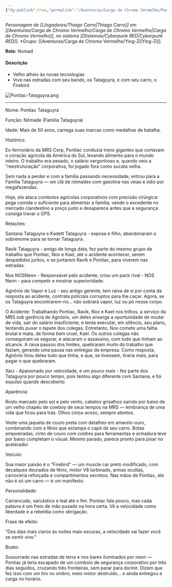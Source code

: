 ```yaml
---
{"dg-publish":true,"permalink":"/Aventuras/Carga de Chromo Vermelho/Pontiac Tataguyra/","created":"2025-10-13T17:42:08.770-03:00"}
---
```


*Personagem de [[Jogadores/Thiago Carro\|Thiago Carro]] em [[Aventuras/Carga de Chromo Vermelho/Carga de Chromo Vermelho\|Carga de Chromo Vermelho]], no sistema [[Sistemas/Cyberpunk RED\|Cyberpunk RED]].*
*Grupo:  [[Aventuras/Carga de Chromo Vermelho/Ying-Zi\|Ying-Zi]].

**Role:** Nomad
#### Descrição
- Velho alheio às novas tecnologias
- Vive nas estradas com seu bando, os Tataguyra, e com seu carro, o Firebird

![Pontiac-Tataguyra.png](/img/user/Aventuras/Carga%20de%20Chromo%20Vermelho/Pontiac-Tataguyra.png)

---
Nome: Pontiac Tataguyra

Função: Nômade (Família Tataguyra)

Idade: Mais de 50 anos, carrega suas marcas como medalhas de batalha.

Histórico:

Ex-ferroviário da MRS Corp, Pontiac conduzia trens gigantes que cortavam o coração agrícola da América do Sul, levando alimento para o mundo inteiro. O trabalho era pesado, o salário vergonhoso e, quando veio a “reestruturação” corporativa, foi jogado fora como sucata velha.

Sem nada a perder e com a família passando necessidade, entrou para a Família Tataguyra — um clã de nômades com gasolina nas veias e ódio por megafazendas.

Hoje, ele ataca comboios agrícolas corporativos com precisão cirúrgica: pega comida o suficiente para alimentar a família, vende o excedente no mercado clandestino a preço justo e desaparece antes que a segurança consiga travar o GPS.

Relações:

Santana Tataguyra e Kadett Tataguyra - esposa e filho, abandonaram o sobrenome para se tornar Tataguyra.

Ravik Tataguyra - amigo de longa data, fez parte do mesmo grupo de trabalho que Pontiac, Nox e Kael, até o acidente acontecer, serem despedidos juntos, e se juntarem Ravik e Pontiac, para viverem nas estradas.

Nox NOSNeon - Responsável pelo acidente, criou um pack rival - NOS Neon - para competir e mostrar superioridade.

Agnônio de Vapor e Luz - seu antigo gerente, tem raiva de si por conta da resposta ao acidente, contrata policiais corruptos para lhe caçar. Agora, se os Tataguyra encontrarem-no... não sobrará vapor, luz ou pó nesse corpo.

O Acidente: Trabalhando Pontiac, Ravik, Nox e Kael nos trilhos, a serviço da MRS sob gerência de Agnônio, um deles enxerga a oportunidade de mudar de vida, sair do salário insuficiente, e tenta executar, em silêncio, seu plano, tentando puxar o tapete dos colegas. Entretanto, Nox comete uma falha brutal e mata, de forma bem cruel, Kael. Os outros colegas não conseguiram se segurar, e atacaram o assassino, com tudo que tinham ao alcance. A raiva passou dos limites, quebraram muito do trabalho que faziam, gerando uma pausa nas entregas da empresa. Como resposta, Agnônio tirou deles tudo que tinha, e que, se tivessem, tiraria mais, para pagar o que quebraram.

Xaci - Apaixonado por velocidade, e um pouco mais - fez parte dos Tataguyra por pouco tempo, pois tentou algo diferente com Santana, e foi expulso quando descoberto.

Aparência:

Rosto marcado pelo sol e pelo vento, cabelos grisalhos saindo por baixo de um velho chapéu de cowboy de seus tempos na MRS — lembrança de uma vida que ficou para trás. Olhos cinza-aceso, sempre atentos.

Veste uma jaqueta de couro preta com detalhes em amarelo-ouro, combinando com a fênix que estampa o capô de seu carro. Botas empoeiradas, cinto de couro com coldres para ferramentas e armadura leve por baixo completam o visual. Mesmo parado, parece pronto para pisar no acelerador.

Veículo:

Sua maior paixão é o “Firebird” — um muscle car preto modificado, com decalques dourados de fênix, motor V8 turbinado, armas ocultas, carroceria reforçada e compartimentos secretos. Nas mãos de Pontiac, ele não é só um carro — é um manifesto.

Personalidade:

Carrancudo, sarcástico e leal até o fim. Pontiac fala pouco, mas cada palavra é um freio de mão puxado na hora certa. Vê a velocidade como liberdade e a rebeldia como obrigação.

Frase de efeito:

"Dos dias mais claros às noites mais escuras, a velocidade vai fazer você se sentir vivo."

Boato:

Sussurrado nas estradas de terra e nos bares iluminados por neon — Pontiac já teria escapado de um comboio de segurança corporativo por três dias seguidos, cruzando três fronteiras, sem parar para dormir. Dizem que fez isso com um tiro no ombro, meio motor destruído… e ainda entregou a carga no horário.